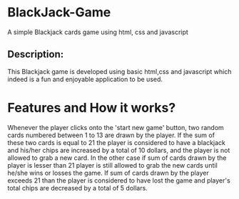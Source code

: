 # BlackJack-Game
A simple Blackjack cards game using html, css and javascript
## Description:
This Blackjack game is developed using basic html,css and javascript which indeed is a fun and enjoyable application to be used.
# Features and How it works?
Whenever the player clicks onto the 'start new game' button, two random cards numbered between 1 to 13 are drawn by the player. If the sum of these two cards is equal to 21 the player is considered to have a blackjack and his/her chips are increased by a total of 10 dollars, and the player is not allowed to grab a new card.
In the other case if sum of cards drawn by the player is lesser than 21 player is still allowed to grab the new cards until he/she wins or losses the game.
If sum of cards drawn by the player exceeds 21 than the player is considered to have lost the game and player's total chips are decreased by a total of 5 dollars.


